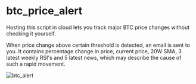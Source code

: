 # btc_price_alert

Hosting this script in cloud lets you track major BTC price changes without checking it yourself.

When price change above certain threshold is detected, an email is sent to you. 
It contains percentage change in price, current price, 20W SMA, 3 latest weekly RSI's and 5 latest news, 
which may describe the cause of such a rapid movement.


![btc_alert](https://user-images.githubusercontent.com/80787886/137151561-1ff0957d-b70c-4c89-8442-f881538ddd67.png)
